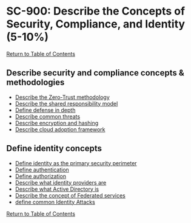 # SC-900: Describe the Concepts of Security, Compliance, and Identity (5-10%)

[Return to Table of Contents](../README.md)

## Describe security and compliance concepts & methodologies
* [Describe the Zero-Trust methodology](11-Describe%20the%20Zero-Trust%20methodology.md)
* [Describe the shared responsibility model](12-Describe%20the%20shared%20responsibility%20model.md)
* [Define defense in depth](13-Define%20defense%20in%20depth.md)
* [Describe common threats]()
* [Describe encryption and hashing]()
* [Describe cloud adoption framework]()

## Define identity concepts
* [Define identity as the primary security perimeter]()
* [Define authentication]()
* [Define authorization]()
* [Describe what identity providers are]()
* [Describe what Active Directory is]()
* [Describe the concept of Federated services]()
* [define common Identity Attacks]()

[Return to Table of Contents](../README.md)
